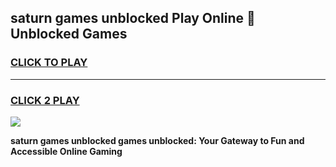 
## saturn games unblocked Play Online 👋 Unblocked Games
<h3>
<a href="https://premium.freeplayer.one?title=saturn_games_unblocked&ref=19F">CLICK TO PLAY</a></h3>
<hr>

<h3>
<a href="https://premium.freeplayer.one?title=saturn_games_unblocked&ref=19F">CLICK 2 PLAY</a>
  
</h3>

<a href="https://premium.freeplayer.one?title=saturn_games_unblocked&ref=19F"><img src="https://clearcache.store/games.png"></a>


**saturn games unblocked games unblocked: Your Gateway to Fun and Accessible Online Gaming**
